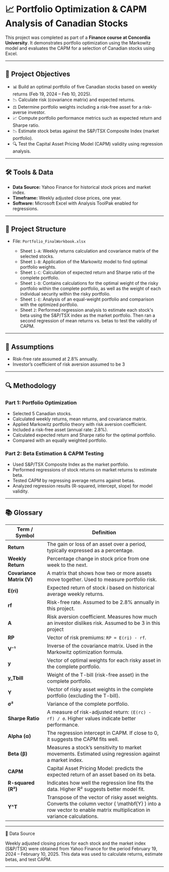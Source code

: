 # 📈 Portfolio Optimization & CAPM Analysis of Canadian Stocks

This project was completed as part of a **Finance course at Concordia University**. It demonstrates portfolio optimization using the Markowitz model and evaluates the CAPM for a selection of Canadian stocks using Excel.

---

## 🎯 Project Objectives

- 📊 Build an optimal portfolio of five Canadian stocks based on weekly returns (Feb 19, 2024 – Feb 10, 2025).
- 📉 Calculate risk (covariance matrix) and expected returns.
- ⚖️ Determine portfolio weights including a risk-free asset for a risk-averse investor.
- 📈 Compute portfolio performance metrics such as expected return and Sharpe ratio.
- 📉 Estimate stock betas against the S&P/TSX Composite Index (market portfolio).
- 🔍 Test the Capital Asset Pricing Model (CAPM) validity using regression analysis.

---

## 🛠️ Tools & Data

- **Data Source:** Yahoo Finance for historical stock prices and market index.
- **Timeframe:** Weekly adjusted close prices, one year.
- **Software:** Microsoft Excel with Analysis ToolPak enabled for regressions.

---

## 📁 Project Structure

- File: `Portfolio_FinalWorkbook.xlsx`

  - Sheet `1-A`: Weekly returns calculation and covariance matrix of the selected stocks.
  - Sheet `1-B`: Application of the Markowitz model to find optimal portfolio weights.
  - Sheet `1-C`: Calculation of expected return and Sharpe ratio of the complete portfolio.
  - Sheet `1-D`: Contains calculations for the optimal weight of the risky portfolio within the complete portfolio, as well as the weight of each individual security within the risky portfolio.
  - Sheet `1-E`: Analysis of an equal-weight portfolio and comparison with the optimized portfolio.
  - Sheet `2`: Performed regression analysis to estimate each stock's beta using the S&P/TSX index as the market portfolio. Then ran a second regression of mean returns vs. betas to test the validity of CAPM.



---

## 📌 Assumptions

- Risk-free rate assumed at 2.8% annually.
- Investor’s coefficient of risk aversion assumed to be 3

---

## 🔍 Methodology

### Part 1: Portfolio Optimization

- Selected 5 Canadian stocks.
- Calculated weekly returns, mean returns, and covariance matrix.
- Applied Markowitz portfolio theory with risk aversion coefficient.
- Included a risk-free asset (annual rate: 2.8%).
- Calculated expected return and Sharpe ratio for the optimal portfolio.
- Compared with an equally weighted portfolio.

### Part 2: Beta Estimation & CAPM Testing

- Used S&P/TSX Composite Index as the market portfolio.
- Performed regressions of stock returns on market returns to estimate beta.
- Tested CAPM by regressing average returns against betas.
- Analyzed regression results (R-squared, intercept, slope) for model validity.

---

## 📚 Glossary

| Term / Symbol             | Definition                                                                                             |
| ------------------------- | ------------------------------------------------------------------------------------------------------ |
| **Return**                | The gain or loss of an asset over a period, typically expressed as a percentage.                       |
| **Weekly Return**         | Percentage change in stock price from one week to the next.                                            |
| **Covariance Matrix (V)** | A matrix that shows how two or more assets move together. Used to measure portfolio risk.              |
| **E(ri)**                 | Expected return of stock *i* based on historical average weekly returns.                               |
| **rf**                    | Risk-free rate. Assumed to be 2.8% annually in this project.                                           |
| **A**                     | Risk aversion coefficient. Measures how much an investor dislikes risk. Assumed to be 3 in this project|
| **RP**                    | Vector of risk premiums: `RP = E(ri) - rf`.                                                            |
| **V⁻¹**                   | Inverse of the covariance matrix. Used in the Markowitz optimization formula.                          |
| **y**                     | Vector of optimal weights for each risky asset in the complete portfolio.                              |
| **y_Tbill**               | Weight of the T-bill (risk-free asset) in the complete portfolio.                                      |
| **Y**                     | Vector of risky asset weights in the complete portfolio (excluding the T-bill).                        |
| **σ²**                    | Variance of the complete portfolio.                                                                    |
| **Sharpe Ratio**          | A measure of risk-adjusted return: `(E(rc) - rf) / σ`. Higher values indicate better performance.      |
| **Alpha (α)**             | The regression intercept in CAPM. If close to 0, it suggests the CAPM fits well.                       |
| **Beta (β)**              | Measures a stock’s sensitivity to market movements. Estimated using regression against a market index. |
| **CAPM**                  | Capital Asset Pricing Model: predicts the expected return of an asset based on its beta.               |
| **R-squared (R²)**        | Indicates how well the regression line fits the data. Higher R² suggests better model fit.             |
| **Y^T**                   | Transpose of the vector of risky asset weights. Converts the column vector \( \mathbf{Y} \) into a row vector to enable matrix multiplication in variance calculations. |


---

💾 Data Source

Weekly adjusted closing prices for each stock and the market index (S&P/TSX) were obtained from Yahoo Finance for the period February 19, 2024 – February 10, 2025. This data was used to calculate returns, estimate betas, and test CAPM.

---
